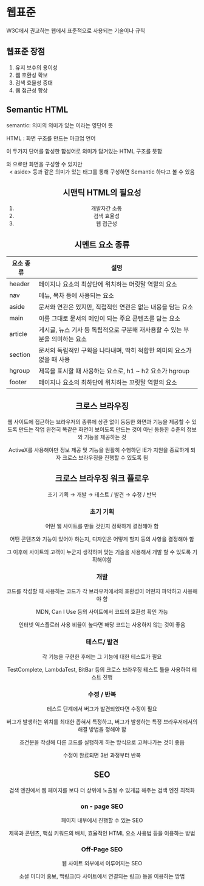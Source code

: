 # 웹표준

W3C에서 권고하는 웹에서 표준적으로 사용되는 기술이나 규칙 

## 웹표준 장점

1. 유지 보수의 용이성
2. 웹 호환성 확보
3. 검색 효율성 증대
4. 웹 접근성 향상 

## Semantic HTML

semantic: 의미의 의미가 있는 이라는 영단어 뜻

HTML : 화면 구조를 만드는 마크업 언어 

이 두가지 단어를 합성한 합성어로 의미가 담겨있는 HTML 구조를 뜻함 

<div>와 <span>으로만 화면을 구성할 수 있지만 <header> <nav> <main> < aside> 등과 같은 의미가 있는 태그를 통해 구성하면 Semantic 하다고 볼 수 있음 

## 시맨틱 HTML의 필요성

1. 개발자간 소통
2. 검색 효율성
3. 웹 접근성

## 시멘트 요소 종류
|요소 종류|설명|
|---|---|
|header|페이지나 요소의 최상단에 위치하는 머릿말 역할의 요소|
|nav|메뉴, 목차 등에 사용되는 요소|
|aside|문서와 연관은 있지만, 직접적인 연관은 없는 내용을 담는 요소|
|main|이름 그대로 문서의 메인이 되는 주요 콘텐츠를 담는 요소|
|article|게시글, 뉴스 기사 등 독립적으로 구분해 재사용할 수 있는 부분을 의미하는 요소|
|section|문서의 독립적인 구획을 나타내며, 딱히 적합한 의미의 요소가 없을 때 사용|
|hgroup|제목을 표시할 때 사용하는 요소로, h1 ~ h2 요소가 hgroup|
|footer|페이지나 요소의 최하단에 위치하는 꼬릿말 역할의 요소|

## 크로스 브라우징

웹 사이트에 접근하는 브라우저의 종류에 상관 없이 동등한 화면과 기능을 제공할 수 있도록 만드는 작업  완전히 똑같은 화면이 보이도록 만드는 것이 아닌 동등한 수준의 정보와 기능을 제공하는 것 

ActiveX를 사용해야만 정보 제공 및 기능을 원활히 수행하던 IE가 지원을 종료하게 되자 크로스 브라우징을 진행할 수 있도록 됨 

## 크로스 브라우징 워크 플로우

초기 기획 → 개발 → 테스트 / 발견 → 수정 / 반복 

### 초기 기획

어떤 웹 사이트를 만들 것인지 정확하게 결정해야 함

어떤 콘텐츠와 기능이 있어야 하는지, 디자인은 어떻게 할지 등의 사항을 결정해야 함

그 이후에 사이트의 고객이 누군지 생각하며 맞는 기술을 사용해서 개발 할 수 있도록 기획해야함 

### 개발

코드를 작성할 때 사용하는 코드가 각 브라우저에서의 호환성이 어떤지 파악하고 사용해야 함

MDN, Can I Use 등의 사이트에서 코드의 호환성 확인 가능 

인터넷 익스플로러 사용 비율이 높다면 해당 코드는 사용하지 않는 것이 좋음

### 테스트/ 발견

각 기능을 구현한 후에는 그 기능에 대한 테스트가 필요

TestComplete, LambdaTest, BitBar 등의 크로스 브라우징 테스트 툴을 사용하여 테스트 진행

### 수정 / 반복

테스트 단계에서 버그가 발견되었다면 수정이 필요

버그가 발생하는 위치를 최대한 좁혀서 특정하고, 버그가 발생하는 특정 브라우저에서의 해결 방법을 정해야 함

조건문을 작성해 다른 코드를 실행하게 하는 방식으로 고쳐나가는 것이 좋음

수정이 완료되면 3번 과정부터 반복

# SEO

검색 엔진에서 웹 페이지를 보다 더 상위에 노출될 수 있게끔 해주는 검색 엔진 최적화

### on - page SEO

페이지 내부에서 진행할 수 있는 SEO

제목과 콘텐츠, 핵심 키워드의 배치, 효율적인 HTML 요소 사용법 등을 이용하는 방법

### **Off-Page SEO**

웹 사이트 외부에서 이루어지는 SEO

소셜 미디어 홍보, 백링크(타 사이트에서 연결되는 링크) 등을 이용하는 방법

## <title> 요소

검색 결과창에서 제목에 해당하는 요소
<head> 요소의 자식요소로 작성 

<title>요소에 핵심 키워드가 포함되면 상위에 노출될 확률이 높아짐

## <meta>요소

메타 데이터를 담는 요소

메타 데이터란 해당 웹 사이트에서 다루고 있는 데이터가 무엇인지에 대한 데이터

# 웹 접근성

장애인이나 고령자분들이 웹 사이트에서 제공하는 정보를 비장애인과 동등하게 접근하고 이용 할 수 있도록 보장하는 법적의무사항 

## 웹 접근성을 갖추면 얻는 효과

### 1. 사용자층 확대

### 2. 다양한 환경 지원

### 3. 사회적 이미지 향상

## 웹 콘텐츠 접근성 지침

### 인식의 용이성

****1. 적절한 대체 텍스트: 텍스트가 아닌 콘텐츠는 그 의미나 용도를 이해할 수 있도록 대체 텍스트를 제공해야 함****

```jsx
<img src="이미지 주소" alt="대체 텍스트" />
```

alt 속성을 활용하여 대체 텍스트 삽입 

****2. 자막 제공: 멀티미디어 콘텐츠에는 자막, 원고 또는 수화를 제공해야 함****

- 자막을 포함한 동영상 사용하기
- 자막을 지원하는 멀티미디어 플랫폼 사용
- 비디오 요소 안쪽에 `track` 요소를 사용하여 자막 파일 불러오기

```jsx
<video ... >
	<track src="자막.vtt" kind="captions" />
</video>
```

- 자막을 제공하기 어려운 경우 대본 또는 수어를 제공

****3. 색에 무관한 콘텐츠 인식****

****4. 명확한 지시사항 제공****

****5. 텍스트 콘텐츠 명도 대비****

****6. 자동 재생 금지****

****7. 콘텐츠 간 구분****

### ****운용의 용이성(Operable)****

****8. 키보드 사용 보장****

****9. 초점 이동****

****10. 조작 가능****

****11. 응답 시간 조절****

****12. 정지 기능 제공****

****13. 깜빡임과 번쩍임 사용 제한****

****14. 반복 영역 건너뛰기****

****15. 제목 제공****

****16. 적절한 링크 텍스트****

### ****이해의 용이성(Understandable)****

****17. 기본 언어 표시****

****18. 사용자 요구에 따른 실행****

****19. 콘텐츠 선형 구조****

****20. 표의 구성****

****21. 레이블 제공****

****22. 오류 정정****

### ****견고성(Robust)****

****23. 마크업 오류 방지****

****24. 웹 애플리케이션 접근성 준수****

# ****WAI-ARIA****

 **WAI** (Web Accessibility Initiative) : 웹 표준을 정하는 W3C에서 웹 접근성을 담당하는 기관

 **ARIA** (Accessible Rich Internet Applications) : 장애가 있는 사람들이 웹 콘텐츠와 웹 응용 프로그램에 더 쉽게 액세스할 수 있도록 하는, 즉 웹 접근성을 갖추기 위한 기술

WAI-ARIA는 WAI와 ARIA를 합친 단어

## ****WAI-ARIA의 필요성****

시맨틱 요소만으로 의미를 충분히 부여할 수 없는 상황에 WAI-ARIA를 사용하면 HTML 요소에 추가적인 의미를 부여하여 더 원활하게 페이지를 탐색 할 수 있게 도와줌 

SPA처럼 AJAX를 사용하는 상황, 즉 새로고침 없이 페이지의 내용이 바뀌는 상황에서도 변경된 영역에대한 정보를 전달해줄 수 있어 동적인 콘텐츠에서도 웹 접근성을 향상시킬 수 있음

## ****WAI-ARIA 사용법****

WAI-ARIA는 HTML 태그 내부에 속성(attribute)을 추가함으로써 의미를 부여해줄 수 있음

- **역할**(role) : HTML 요소의 역할을 정의하는 속성
- **상태**(state) : 요소의 현재 상태를 나타내는 속성
- **속성**(property) : 요소의 특징을 정의하는 속성(attribute)